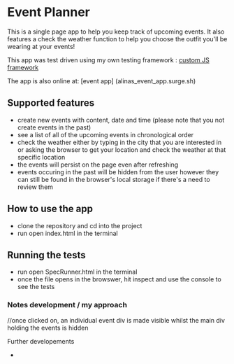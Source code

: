 # Event Planner

This is a single page app to help you keep track of upcoming events. It also features a check the weather function to help you choose the outfit you'll be wearing at your events! 

This app was test driven using my own testing framework : [custom JS framework](https://github.com/AlinaGoaga/JS_testing_framework) 

The app is also online at: [event app] (alinas_event_app.surge.sh)

## Supported features

- create new events with content, date and time (please note that you not create events in the past)
- see a list of all of the upcoming events in chronological order
- check the weather either by typing in the city that you are interested in or asking the browser to get your location and check the weather at that specific location 
- the events will persist on the page even after refreshing
- events occuring in the past will be hidden from the user however they can still be found in the browser's local storage if there's a need to review them

## How to use the app

- clone the repository and cd into the project
- run open index.html in the terminal 

## Running the tests

- run open SpecRunner.html in the terminal
- once the file opens in the browswer, hit inspect and use the console to see the tests


### Notes development / my approach

  //once clicked on, an individual event div is made visible whilst the main div holding the events is hidden


Further developements 

- 
